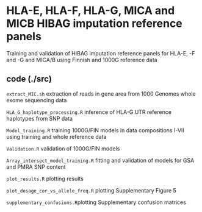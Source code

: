 # HLA-E, HLA-F, HLA-G, MICA and MICB HIBAG imputation reference panels

Training and validation of HIBAG imputation reference panels for HLA-E, -F and -G and MICA/B using Finnish and 1000G reference data

## code (./src)

`extract_MIC.sh` extraction of reads in gene area from 1000 Genomes whole exome sequencing data

`HLA_G_haplotype_processing.R` inference of HLA-G UTR reference haplotypes from SNP data

`Model_training.R` training 1000G/FIN models in data compositions I-VII using training and whole reference data

`Validation.R` validation of 1000G/FIN models

`Array_intersect_model_training.R` fitting and validation of models for GSA and PMRA SNP content

`plot_results.R` plotting results

`plot_dosage_cor_vs_allele_freq.R` plotting Supplementary Figure 5

`supplementary_confusions.R`plotting Supplementary confusion matrices
